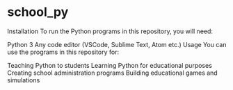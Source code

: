 # school_py

Installation
To run the Python programs in this repository, you will need:

Python 3
Any code editor (VSCode, Sublime Text, Atom etc.)
Usage
You can use the programs in this repository for:

Teaching Python to students
Learning Python for educational purposes
Creating school administration programs
Building educational games and simulations



